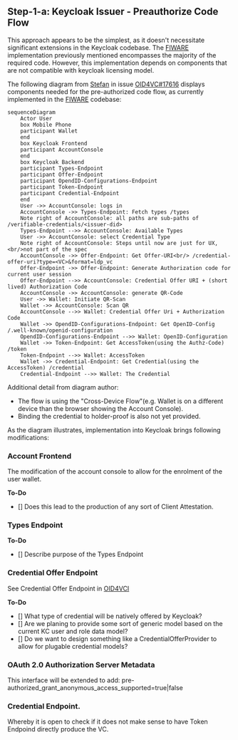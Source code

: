 ## Step-1-a: Keycloak Issuer - Preauthorize Code Flow
This approach appears to be the simplest, as it doesn't necessitate significant extensions in the Keycloak codebase. The [FIWARE](#fiware) implementation previously mentioned encompasses the majority of the required code. However, this implementation depends on components that are not compatible with keycloak licensing model.

The following diagram from [Stefan](https://github.com/wistefan) in issue [OID4VC#17616](https://github.com/keycloak/keycloak/discussions/17616?sort=new#discussioncomment-7326341) displays components needed for the pre-authorized code flow, as currently implemented in the [FIWARE](#fiware) codebase:
```mermaid
sequenceDiagram
    Actor User
    box Mobile Phone
    participant Wallet
    end
    box Keycloak Frontend
    participant AccountConsole
    end
    box Keycloak Backend
    participant Types-Endpoint
    participant Offer-Endpoint
    participant OpendID-Configurations-Endpoint
    participant Token-Endpoint
    participant Credential-Endpoint
    end
    User ->> AccountConsole: logs in
    AccountConsole ->> Types-Endpoint: Fetch types /types
    Note right of AccountConsole: all paths are sub-paths of /verifiable-credentials/<issuer-did>
    Types-Endpoint -->> AccountConsole: Available Types
    User ->> AccountConsole: select Credential Type
    Note right of AccountConsole: Steps until now are just for UX,<br/>not part of the spec
    AccountConsole ->> Offer-Endpoint: Get Offer-URI<br/> /credential-offer-uri?type=<VC>&format=ldp_vc
    Offer-Endpoint ->> Offer-Endpoint: Generate Authorization code for current user session
    Offer-Endpoint -->> AccountConsole: Credential Offer URI + (short lived) Authorization Code
    AccountConsole ->> AccountConsole: generate QR-Code
    User ->> Wallet: Initiate QR-Scan
    Wallet ->> AccountConsole: Scan QR
    AccountConsole -->> Wallet: Credential Offer Uri + Authorization Code
    Wallet ->> OpendID-Configurations-Endpoint: Get OpenID-Config /.well-known/openid-configuration
    OpendID-Configurations-Endpoint -->> Wallet: OpenID-Configuration
    Wallet ->> Token-Endpoint: Get AccessToken(using the Authz-Code) /token
    Token-Endpoint -->> Wallet: AccessToken
    Wallet ->> Credential-Endpoint: Get Credential(using the AccessToken) /credential
    Credential-Endpoint -->> Wallet: The Credential
```

Additional detail from diagram author:

* The flow is using the "Cross-Device Flow"(e.g. Wallet is on a different device than the browser showing the Account Console). 
* Binding the credential to holder-proof is also not yet provided.

As the diagram illustrates, implementation into Keycloak brings following modifications:

### Account Frontend

The modification of the account console to allow for the enrolment of the user wallet.

**To-Do**
* [] Does this lead to the production of any sort of Client Attestation.

### Types Endpoint

**To-Do**

* [] Describe purpose of the Types Endpoint

### Credential Offer Endpoint

See Credential Offer Endpoint in [OID4VCI](https://openid.net/specs/openid-4-verifiable-credential-issuance-1_0.html#section-11.2)

**To-Do**

* [] What type of credential will be natively offered by Keycloak?
* [] Are we planing to provide some sort of generic model based on the current KC user and role data model?
* [] Do we want to design something like a CredentialOfferProvider to allow for plugable credential models?

### OAuth 2.0 Authorization Server Metadata

This interface will be extended to add: pre-authorized_grant_anonymous_access_supported=true|false

### Credential Endpoint.
Whereby it is open to check if it does not make sense to have Token Endpoind directly produce the VC.
